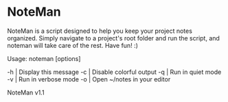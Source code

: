 # NoteMan

 NoteMan is a script designed to help you keep
 your project notes organized. Simply navigate to a project's
 root folder and run the script, and noteman will take care of
 the rest. Have fun! :)
 
 Usage: noteman [options]
 
 -h | Display this message 
 -c | Disable colorful output 
 -q | Run in quiet mode 
 -v | Run in verbose mode 
 -o | Open ~/notes in your editor 

 NoteMan v1.1
